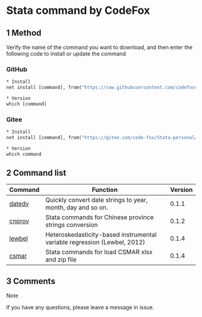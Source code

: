 # Stata command by CodeFox

## 1 Method

Verify the name of the command you want to download, and then enter the following code to install or update the command

### GitHub

```stata
* Install
net install [command], from("https://raw.githubusercontent.com/codefoxs/Stata-personal/main/[command]/") replace

* Version
which [command]
```

### Gitee

```Stata
* Install
net install [command], from("https://gitee.com/code-fox/Stata-personal/raw/main/[command]/") replace

* Version
which command
```

## 2 Command list

| Command            | Function                                                     | Version |
| ------------------ | ------------------------------------------------------------ | ------- |
| [datedv](./datedv) | Quickly convert date strings to year, month, day and so on.  | 0.1.1   |
| [cnprov](./cnprov) | Stata commands for Chinese province strings conversion       | 0.1.2   |
| [lewbel](./lewbel) | Heteroskedasticity-based instrumental variable regression (Lewbel, 2012) | 0.1.4   |
| [csmar](./csmar)   | Stata commands for load CSMAR xlsx and zip file              | 0.1.4   |

## 3 Comments

> [!NOTE]
>
> If you have any questions, please leave a message in issue.



